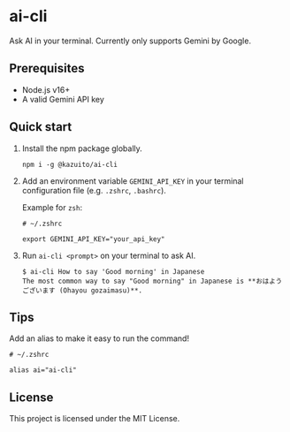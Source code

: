 # ai-cli

Ask AI in your terminal. Currently only supports Gemini by Google.

## Prerequisites

- Node.js v16+
- A valid Gemini API key

## Quick start

1. Install the npm package globally.

   ```
   npm i -g @kazuito/ai-cli
   ```

2. Add an environment variable `GEMINI_API_KEY` in your terminal configuration file (e.g. `.zshrc`, `.bashrc`).

   Example for `zsh`:

   ```
   # ~/.zshrc

   export GEMINI_API_KEY="your_api_key"
   ```

3. Run `ai-cli <prompt>` on your terminal to ask AI.

   ```
   $ ai-cli How to say 'Good morning' in Japanese
   The most common way to say "Good morning" in Japanese is **おはようございます (Ohayou gozaimasu)**.
   ```

## Tips

Add an alias to make it easy to run the command!

```
# ~/.zshrc

alias ai="ai-cli"
```

## License

This project is licensed under the MIT License.
